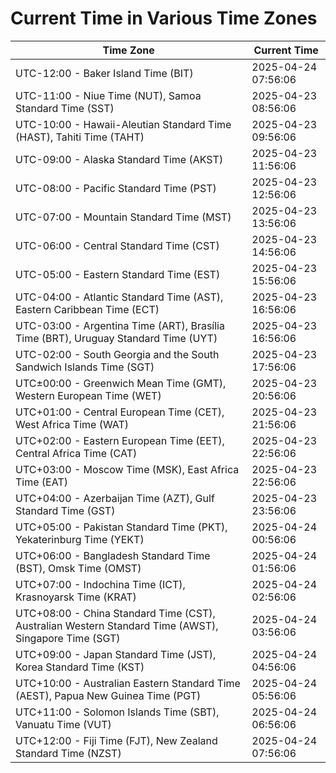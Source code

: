 # Current Time in Various Time Zones

| Time Zone | Current Time |
|-----------|--------------|
| UTC-12:00 - Baker Island Time (BIT) | 2025-04-24 07:56:06 |
| UTC-11:00 - Niue Time (NUT), Samoa Standard Time (SST) | 2025-04-23 08:56:06 |
| UTC-10:00 - Hawaii-Aleutian Standard Time (HAST), Tahiti Time (TAHT) | 2025-04-23 09:56:06 |
| UTC-09:00 - Alaska Standard Time (AKST) | 2025-04-23 11:56:06 |
| UTC-08:00 - Pacific Standard Time (PST) | 2025-04-23 12:56:06 |
| UTC-07:00 - Mountain Standard Time (MST) | 2025-04-23 13:56:06 |
| UTC-06:00 - Central Standard Time (CST) | 2025-04-23 14:56:06 |
| UTC-05:00 - Eastern Standard Time (EST) | 2025-04-23 15:56:06 |
| UTC-04:00 - Atlantic Standard Time (AST), Eastern Caribbean Time (ECT) | 2025-04-23 16:56:06 |
| UTC-03:00 - Argentina Time (ART), Brasília Time (BRT), Uruguay Standard Time (UYT) | 2025-04-23 16:56:06 |
| UTC-02:00 - South Georgia and the South Sandwich Islands Time (SGT) | 2025-04-23 17:56:06 |
| UTC±00:00 - Greenwich Mean Time (GMT), Western European Time (WET) | 2025-04-23 20:56:06 |
| UTC+01:00 - Central European Time (CET), West Africa Time (WAT) | 2025-04-23 21:56:06 |
| UTC+02:00 - Eastern European Time (EET), Central Africa Time (CAT) | 2025-04-23 22:56:06 |
| UTC+03:00 - Moscow Time (MSK), East Africa Time (EAT) | 2025-04-23 22:56:06 |
| UTC+04:00 - Azerbaijan Time (AZT), Gulf Standard Time (GST) | 2025-04-23 23:56:06 |
| UTC+05:00 - Pakistan Standard Time (PKT), Yekaterinburg Time (YEKT) | 2025-04-24 00:56:06 |
| UTC+06:00 - Bangladesh Standard Time (BST), Omsk Time (OMST) | 2025-04-24 01:56:06 |
| UTC+07:00 - Indochina Time (ICT), Krasnoyarsk Time (KRAT) | 2025-04-24 02:56:06 |
| UTC+08:00 - China Standard Time (CST), Australian Western Standard Time (AWST), Singapore Time (SGT) | 2025-04-24 03:56:06 |
| UTC+09:00 - Japan Standard Time (JST), Korea Standard Time (KST) | 2025-04-24 04:56:06 |
| UTC+10:00 - Australian Eastern Standard Time (AEST), Papua New Guinea Time (PGT) | 2025-04-24 05:56:06 |
| UTC+11:00 - Solomon Islands Time (SBT), Vanuatu Time (VUT) | 2025-04-24 06:56:06 |
| UTC+12:00 - Fiji Time (FJT), New Zealand Standard Time (NZST) | 2025-04-24 07:56:06 |
